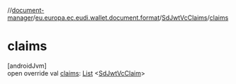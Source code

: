 //[document-manager](../../../index.md)/[eu.europa.ec.eudi.wallet.document.format](../index.md)/[SdJwtVcClaims](index.md)/[claims](claims.md)

# claims

[androidJvm]\
open override
val [claims](claims.md): [List](https://kotlinlang.org/api/latest/jvm/stdlib/kotlin.collections/-list/index.html)
&lt;[SdJwtVcClaim](../-sd-jwt-vc-claim/index.md)&gt;
